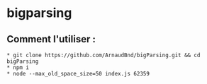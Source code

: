 # bigparsing


## Comment l'utiliser :
```console
* git clone https://github.com/ArnaudBnd/bigParsing.git && cd bigParsing 
* npm i
* node --max_old_space_size=50 index.js 62359
```